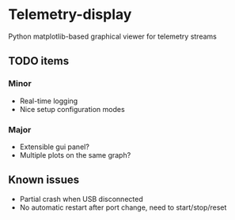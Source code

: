 # Telemetry-display
Python matplotlib-based graphical viewer for telemetry streams

## TODO items
### Minor
* Real-time logging
* Nice setup configuration modes

### Major
* Extensible gui panel?  
* Multiple plots on the same graph?  

## Known issues
* Partial crash when USB disconnected
* No automatic restart after port change, need to start/stop/reset